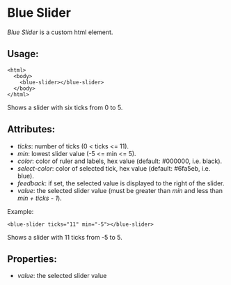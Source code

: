 # Blue Slider

*Blue Slider* is a custom html element.

## Usage:

```
<html>
  <body>
    <blue-slider></blue-slider>
  </body>
</html>
```
Shows a slider with six ticks from 0 to 5.

## Attributes:

- *ticks*: number of ticks (0 < ticks <= 11).
- *min*: lowest slider value (-5 <= min <= 5).
- *color*: color of ruler and labels, hex value (default: #000000, i.e. black).
- *select-color*: color of selected tick, hex value (default: #6fa5eb, i.e. blue).
- *feedback*: if set, the selected value is displayed to the right of the slider.
- *value*: the selected slider value (must be greater than *min* and less than *min + ticks - 1*).

Example:

```
<blue-slider ticks="11" min="-5"></blue-slider>
```

Shows a slider with 11 ticks from -5 to 5.

## Properties:

- *value*: the selected slider value